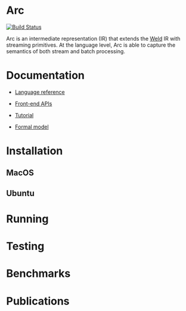 # Arc

[![Build Status](https://travis-ci.org/cda-group/arc.svg?branch=master)](https://travis-ci.org/cda-group/arc/)

Arc is an intermediate representation (IR) that extends the [Weld](https://github.com/weld-project/weld) IR with streaming primitives. At the language level, Arc is able to capture the semantics of both stream and batch processing.

# Documentation

* [Language reference](docs/language.md)

* [Front-end APIs](docs/api.md)

* [Tutorial](docs/tutorial.md)

* [Formal model](docs/model.md)

# Installation

## MacOS 

## Ubuntu

# Running

# Testing

# Benchmarks

# Publications
